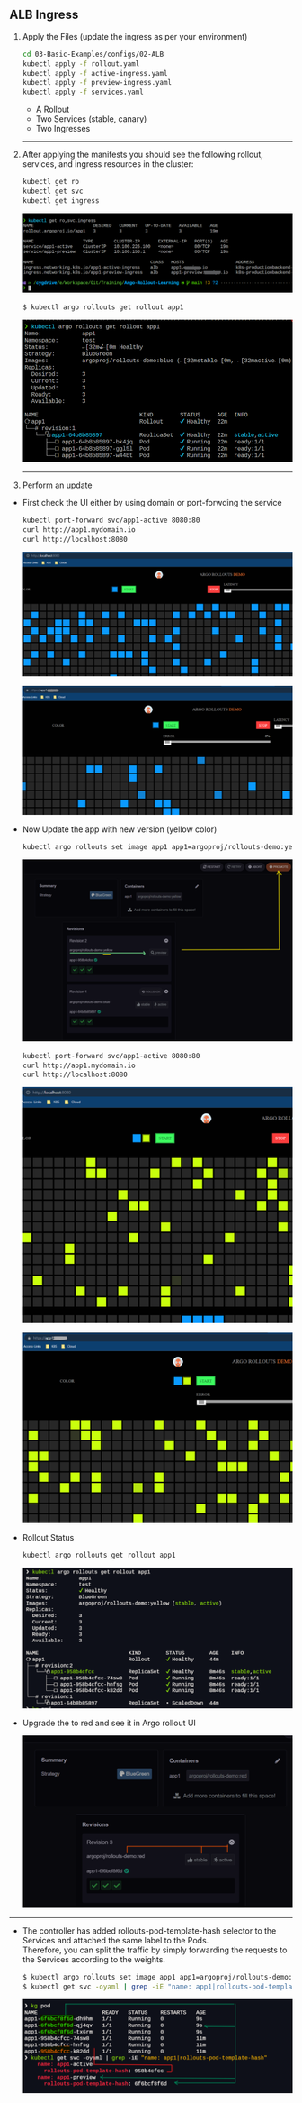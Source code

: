 ## ALB Ingress

1. Apply the Files (update the ingress as per your environment)
   
   ```bash
   cd 03-Basic-Examples/configs/02-ALB
   kubectl apply -f rollout.yaml
   kubectl apply -f active-ingress.yaml
   kubectl apply -f preview-ingress.yaml
   kubectl apply -f services.yaml
   ```

   - A Rollout
   - Two Services (stable, canary)
   - Two Ingresses
   
   -------------------
   
2. After applying the manifests you should see the following rollout, services, and ingress resources in the cluster:
   
   ```bash
   kubectl get ro
   kubectl get svc
   kubectl get ingress
   ```
   ![Workloads](./img/01.1-blue-green-workloads.png)
   
   ```bash
   $ kubectl argo rollouts get rollout app1
   ```

   ![Rollouts status](./img/01.2-blue-green-status.png)

   -------------------

3. Perform an update
   
  - First check the UI either by using domain or port-forwding the service

     ```bash
     kubectl port-forward svc/app1-active 8080:80
     curl http://app1.mydomain.io
     curl http://localhost:8080
     ```

    ![Localhost UI](./img/01.3-localhost-ui.png)
    
    ![Domain UI](./img/01.4-domain-ui.png)
   
 
  - Now Update the app with new version (yellow color)
   
     ```bash
     kubectl argo rollouts set image app1 app1=argoproj/rollouts-demo:yellow
     ```
  
    ![Promote yellow Version](./img/01.5-promote-to-new-version.png)

     ```bash
     kubectl port-forward svc/app1-active 8080:80
     curl http://app1.mydomain.io
     curl http://localhost:8080
     ```

    ![Localhost UI](./img/01.6-localhost-ui.png)
    
    ![Domain UI](./img/01.7-domain-ui.png)


  - Rollout Status    

     ```bash
     kubectl argo rollouts get rollout app1
     ```

    ![Promote](./img/01.8-update-rollout-status.png)
  
  - Upgrade the to red and see it in Argo rollout UI
   
    ![Promote](./img/01.8-promte-ui.png)
    

---------------------------------------


- The controller has added rollouts-pod-template-hash selector to the Services and attached the same label to the Pods.  
   Therefore, you can split the traffic by simply forwarding the requests to the Services according to the weights.
    
    ```bash
    $ kubectl argo rollouts set image app1 app1=argoproj/rollouts-demo:red
    $ kubectl get svc -oyaml | grep -iE "name: app1|rollouts-pod-template-hash"
    ```
    
    ![Before Promoting](./img/01.9-blue-green.png)

    
    

    